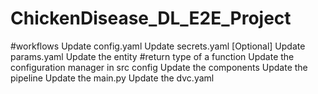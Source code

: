 # ChickenDisease_DL_E2E_Project

#workflows
Update config.yaml
Update secrets.yaml [Optional]
Update params.yaml
Update the entity #return type of a function
Update the configuration manager in src config
Update the components
Update the pipeline
Update the main.py
Update the dvc.yaml